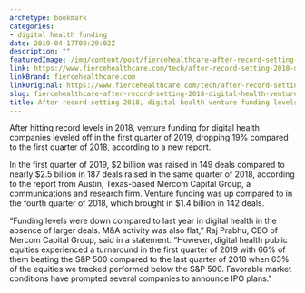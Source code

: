 ```yaml
---
archetype: bookmark
categories:
- digital health funding
date: 2019-04-17T08:29:02Z
description: ""
featuredImage: /img/content/post/fiercehealthcare-after-record-setting-2018-digital-health-venture-funding-levels-off.jpg
link: https://www.fiercehealthcare.com/tech/after-record-setting-2018-digital-health-venture-funding-levels-off
linkBrand: fiercehealthcare.com
linkOriginal: https://www.fiercehealthcare.com/tech/after-record-setting-2018-digital-health-venture-funding-levels-off
slug: fiercehealthcare-after-record-setting-2018-digital-health-venture-funding-levels-off
title: After record-setting 2018, digital health venture funding levels off
---
```

After hitting record levels in 2018, venture funding for digital health companies leveled off in the first quarter of 2019, dropping 19% compared to the first quarter of 2018, according to a new report.

In the first quarter of 2019, $2 billion was raised in 149 deals compared to nearly $2.5 billion in 187 deals raised in the same quarter of 2018, according to the report from Austin, Texas-based Mercom Capital Group, a communications and research firm. Venture funding was up compared to in the fourth quarter of 2018, which brought in $1.4 billion in 142 deals.

“Funding levels were down compared to last year in digital health in the absence of larger deals. M&A activity was also flat,” Raj Prabhu, CEO of Mercom Capital Group, said in a statement. “However, digital health public equities experienced a turnaround in the first quarter of 2019 with 66% of them beating the S&P 500 compared to the last quarter of 2018 when 63% of the equities we tracked performed below the S&P 500. Favorable market conditions have prompted several companies to announce IPO plans."

